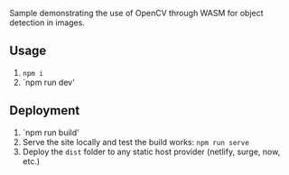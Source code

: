Sample demonstrating the use of OpenCV through WASM for object detection in images.

## Usage
1. `npm i`
2. `npm run dev'

## Deployment
1. `npm run build'
2. Serve the site locally and test the build works: `npm run serve`
3. Deploy the `dist` folder to any static host provider (netlify, surge, now, etc.)
